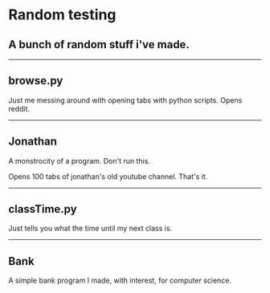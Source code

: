 # Random testing
## A bunch of random stuff i've made.

---

## browse.py
Just me messing around with opening tabs with python scripts. Opens reddit.

---

## Jonathan
A monstrocity of a program. Don't run this.

Opens 100 tabs of jonathan's old youtube channel. That's it.

---

## classTime.py
Just tells you what the time until my next class is.

---

## Bank
A simple bank program I made, with interest, for computer science.
